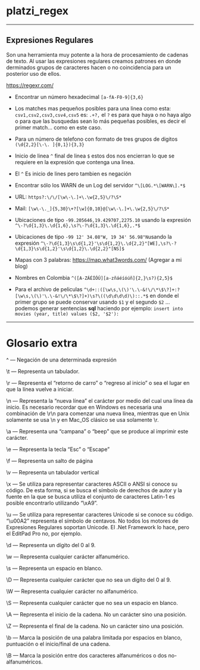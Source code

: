 # platzi_regex
***
## Expresiones Regulares

Son una herramienta muy potente a la hora de procesamiento de cadenas de texto. Al usar las expresiones regulares creamos patrones en donde derminados grupos de caracteres hacen o no coincidencia para un posterior uso de ellos.

https://regexr.com/

* Encontrar un número hexadecimal `[a-fA-F0-9]{3,6}`

* Los matches mas pequeños posibles para una linea como esta:
`csv1,csv2,csv3,csv4,csv5` es: `.+?,` el `?` es para que haya o no haya algo o para que las busquedas sean lo más pequeñas posibles, es decir el primer match... como en este caso.

* Para un número de telefono con formato de tres grupos de digitos `(\d{2,2}[\-\. ]{0,1}){3,3}`

* Inicio de linea `^` final de linea `$` estos dos nos encierran lo que se requiere en la expresión que contenga una linea.

* El `^` Es inicio de lines pero tambien es negación

* Encontrar sólo los WARN de un Log del servidor `^\[LOG.*\[WARN\].*$`

* URL: `https?:\/\/[\w\-\.]+\.\w{2,5}\/?\S*`

* Mail: `[\w\-\._]{5,30}\+?[\w]{0,10}@[\w\-\.]+\.\w{2,5}\/?\S*`

* Ubicaciones de tipo  `-99.205646,19.429707,2275.10` usando la expresión `^\-?\d{1,3}\.\d{1,6},\s?\-?\d{1,3}\.\d{1,6},.*$`

* Ubicaciones de tipo `-99 12' 34.08"W, 19 34' 56.98"N`usando la expresión `^\-?\d{1,3}\s\d{1,2}'\s\d{1,2}\.\d{2,2}"[WE],\s?\-?\d{1,3}\s\d{1,2}'\s\d{1,2}\.\d{2,2}"[NS]$`

* Mapas con 3 palabras: https://map.what3words.com/ (Agregar a mi blog)

* Nombres en Colombia `^([A-ZÁÉÍÓÚ][a-zñáéíóúñ]{2,}\s?){2,5}$`

* Para el archivo de peliculas `^\d+::([\w\s,\(\)'\.\-&!\/\*\$\?]+:?[\w\s,\(\)'\.\-&!\/\*\$\?]+)\s?\((\d\d\d\d)\)::.*$` en donde el primer grupo se puede conservar usando `$1` y el segundo `$2` ... podemos generar sentencias **sql** haciendo por ejemplo: `insert into movies (year, title) values ($2, '$2'):`

***

# Glosario extra

^ — Negación de una determinada expresión

\t — Representa un tabulador.

\r — Representa el “retorno de carro” o “regreso al inicio” o sea el lugar en que la línea vuelve a iniciar.

\n — Representa la “nueva línea” el carácter por medio del cual una línea da inicio. Es necesario recordar que en Windows es necesaria una combinación de \r\n para comenzar una nueva línea, mientras que en Unix solamente se usa \n y en Mac_OS clásico se usa solamente \r.

\a — Representa una “campana” o “beep” que se produce al imprimir este carácter.

\e — Representa la tecla “Esc” o “Escape”

\f — Representa un salto de página

\v — Representa un tabulador vertical

\x — Se utiliza para representar caracteres ASCII o ANSI si conoce su código. De esta forma, si se busca el símbolo de derechos de autor y la fuente en la que se busca utiliza el conjunto de caracteres Latin-1 es posible encontrarlo utilizando “\xA9”.

\u — Se utiliza para representar caracteres Unicode si se conoce su código. “\u00A2” representa el símbolo de centavos. No todos los motores de Expresiones Regulares soportan Unicode. El .Net Framework lo hace, pero el EditPad Pro no, por ejemplo.

\d — Representa un dígito del 0 al 9.

\w — Representa cualquier carácter alfanumérico.

\s — Representa un espacio en blanco.

\D — Representa cualquier carácter que no sea un dígito del 0 al 9.

\W — Representa cualquier carácter no alfanumérico.

\S — Representa cualquier carácter que no sea un espacio en blanco.

\A — Representa el inicio de la cadena. No un carácter sino una posición.

\Z — Representa el final de la cadena. No un carácter sino una posición.

\b — Marca la posición de una palabra limitada por espacios en blanco, puntuación o el inicio/final de una cadena.

\B — Marca la posición entre dos caracteres alfanuméricos o dos no-alfanuméricos.
